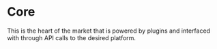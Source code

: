 # Core

This is the heart of the market that is powered by plugins and interfaced with through API calls to the desired platform.
